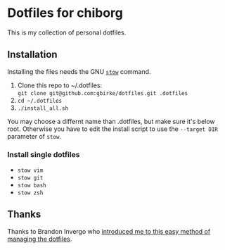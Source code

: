 # Dotfiles for chiborg

This is my collection of personal dotfiles.

## Installation

Installing the files needs the GNU [`stow`](http://www.gnu.org/software/stow/) command.

1. Clone this repo to ~/.dotfiles:  
  `git clone git@github.com:gbirke/dotfiles.git .dotfiles`
2. `cd ~/.dotfiles`
3. `./install_all.sh`

You may choose a differnt name than .dotfiles, but make sure it's below root. Otherwise you have to edit the install script to use the `--target DIR` parameter of `stow`.

### Install single dotfiles
- `stow vim`
- `stow git`
- `stow bash`
- `stow zsh`

## Thanks
Thanks to Brandon Invergo who [introduced me to this easy method of managing the dotfiles](http://brandon.invergo.net/news/2012-05-26-using-gnu-stow-to-manage-your-dotfiles.html?round=two).
